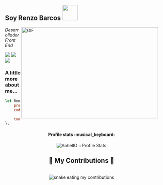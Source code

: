 <h2>  Soy Renzo Barcos <img src = "https://media.giphy.com/media/12oufCB0MyZ1Go/giphy.gif" width = "50"> </h2>
<img align="right" alt="GIF" src="https://github.com/abhisheknaiidu/abhisheknaiidu/blob/master/code.gif?raw=true" width="450" height="300" />
<p> <em> Desarrollador Front End  </em> </p>

<a target="_blank" href="https://www.linkedin.com/in/renzo-espinosa-barcos/"><img src="https://img.shields.io/badge/-LinkedIn-0077B5?style=for-the-badge&logo=Linkedin&logoColor=white"></img></a>
<a target="_blank" href="mailto:renzoespinosa.b@gmail.com"><img src="https://img.shields.io/badge/-Gmail-D14836?style=for-the-badge&logo=Gmail&logoColor=white"></img></a>
  <a href="https://renzobarcos.site" target="_blank">
     <img src="https://img.shields.io/badge/Portfolio-FF5722?style=for-the-badge&logo=todoist&logoColor=white" target="_blank" /> <!-- sqlite, safari, google-chrome are other good icon options -->
  </a>

### A little more about me...  

```javascript
let RenzoBarcos = {
    pronouns: "He" | "Him",
    code: ["JavaScript", "React", "Styled-components", "Next.js", "Redux", "Express" "Node", "HTML", "CSS", "Bootstrap", "SASS",
           "PHP", "Mysql", "Java", "Astro"],
    tools: ["React", "HTML", "CSS, "Bootstrap", "SASS", "Styled-components", "Next.js", "Redux"],
};
```


<h4 align="center">Profile stats :musical_keyboard:</h4>

<p align="center"><img src="https://github-readme-stats.vercel.app/api?username=respp&show_icons=true&theme=synthwave" alt="AnhellO :: Profile Stats" /></p>

<div align="center">
  <h2>🐍 My Contributions 🐍</h2>
  <br>
  <img alt="snake eating my contributions" src="https://raw.githubusercontent.com/respp/respp/output/github-contribution-grid-snake.svg" />
  
  <br/><br/><br/>
</div>
